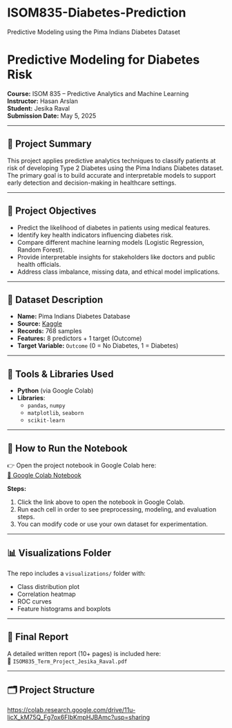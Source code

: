 # ISOM835-Diabetes-Prediction
Predictive Modeling using the Pima Indians Diabetes Dataset
#  Predictive Modeling for Diabetes Risk  
**Course:** ISOM 835 – Predictive Analytics and Machine Learning  
**Instructor:** Hasan Arslan  
**Student:** Jesika Raval  
**Submission Date:** May 5, 2025  

---

## 📌 Project Summary

This project applies predictive analytics techniques to classify patients at risk of developing Type 2 Diabetes using the Pima Indians Diabetes dataset. The primary goal is to build accurate and interpretable models to support early detection and decision-making in healthcare settings.

---

## 🎯 Project Objectives

- Predict the likelihood of diabetes in patients using medical features.
- Identify key health indicators influencing diabetes risk.
- Compare different machine learning models (Logistic Regression, Random Forest).
- Provide interpretable insights for stakeholders like doctors and public health officials.
- Address class imbalance, missing data, and ethical model implications.

---

## 📂 Dataset Description

- **Name:** Pima Indians Diabetes Database  
- **Source:** [Kaggle](https://www.kaggle.com/datasets/uciml/pima-indians-diabetes-database)  
- **Records:** 768 samples  
- **Features:** 8 predictors + 1 target (Outcome)  
- **Target Variable:** `Outcome` (0 = No Diabetes, 1 = Diabetes)

---

## 🧰 Tools & Libraries Used

- **Python** (via Google Colab)
- **Libraries**:  
  - `pandas`, `numpy`  
  - `matplotlib`, `seaborn`  
  - `scikit-learn`

---

## 🔗 How to Run the Notebook

👉 Open the project notebook in Google Colab here:  
[🔗 Google Colab Notebook](https://colab.research.google.com/drive/1NgtWY3K14Hn5mIsAijRX5SiE0OA_nPXA?usp=sharing)

**Steps:**
1. Click the link above to open the notebook in Google Colab.
2. Run each cell in order to see preprocessing, modeling, and evaluation steps.
3. You can modify code or use your own dataset for experimentation.

---

## 📊 Visualizations Folder

The repo includes a `visualizations/` folder with:
- Class distribution plot
- Correlation heatmap
- ROC curves
- Feature histograms and boxplots

---

## 📄 Final Report

A detailed written report (10+ pages) is included here:  
📁 `ISOM835_Term_Project_Jesika_Raval.pdf`

---

## 🗂️ Project Structure
https://colab.research.google.com/drive/11u-licX_kM75Q_Fg7ox6FIbKmpHJBAmc?usp=sharing




